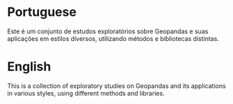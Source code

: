 # Portuguese

Este é um conjunto de estudos exploratórios sobre Geopandas e suas aplicações em estilos diversos, utilizando métodos e bibliotecas distintas.

# English

This is a collection of exploratory studies on Geopandas and its applications in various styles, using different methods and libraries.
